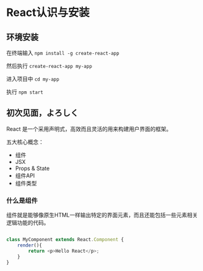 # React认识与安装

## 环境安装

在终端输入 `npm install -g create-react-app`

然后执行   `create-react-app my-app`

进入项目中 `cd my-app`

执行       `npm start`

## 初次见面，よろしく

React 是一个采用声明式，高效而且灵活的用来构建用户界面的框架。

五大核心概念：

- 组件
- JSX
- Props & State
- 组件API
- 组件类型

### 什么是组件

组件就是能够像原生HTML一样输出特定的界面元素，而且还能包括一些元素相关逻辑功能的代码。

```js

class MyComponent extends React.Component {
    render(){
        return <p>Hello React</p>;
    }
}
```